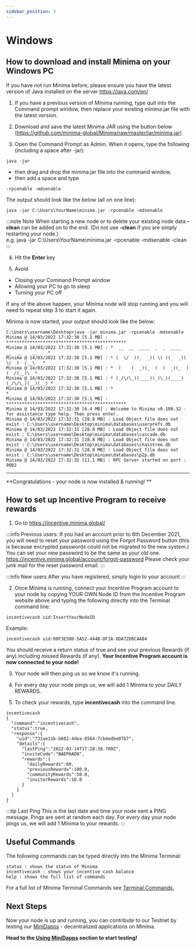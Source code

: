```yaml
---
sidebar_position: 3
---
```


# Windows

## How to download and install Minima on your Windows PC 

If you have not run Minima before, please ensure you have the latest version of Java installed on the server https://java.com/en/

1. If you have a previous version of Minima running, type quit into the Command prompt window, then replace your existing minima.jar file with the latest version.

2. Download and save the latest Minima JAR using the button below (https://github.com/minima-global/Minima/raw/master/jar/minima.jar)

3. Open the Command Prompt as Admin. When it opens, type the following (including a space after -jar):
```
java -jar
```
- then drag and drop the minima.jar file into the command window, 
- then add a space and type 
```
-rpcenable -mdsenable
``` 

The output should look like the below (all on one line):
```
java -jar C:\Users\YourName\minima.jar -rpcenable -mdsenable
```
:::note Note
When starting a new node or to delete your existing node data **-clean** can be added on to the end. (Do not use **-clean** if you are simply restarting your node.)<br/>
e.g. java -jar C:\Users\YourName\minima.jar -rpcenable -mdsenable -clean
:::

4. Hit the **Enter** key

5. Avoid
- Closing your Command Prompt window
- Allowing your PC to go to sleep
- Turning your PC off

If any of the above happen, your Minima node will stop running and you will need to repeat step 3 to start it again.

Minima is now started, your output should look like the below: 
```
C:\Users\username\Desktop>java -jar minima.jar -rpcenable -mdsenable
Minima @ 14/03/2022 17:32:30 [5.1 MB] : **********************************************
Minima @ 14/03/2022 17:32:30 [5.1 MB] : *  __  __  ____  _  _  ____  __  __    __    *
Minima @ 14/03/2022 17:32:30 [5.1 MB] : * (  \/  )(_  _)( \( )(_  _)(  \/  )  /__\   *
Minima @ 14/03/2022 17:32:30 [5.1 MB] : *  )    (  _)(_  )  (  _)(_  )    (  /(__)\  *
Minima @ 14/03/2022 17:32:30 [5.1 MB] : * (_/\/\_)(____)(_)\_)(____)(_/\/\_)(__)(__) *
Minima @ 14/03/2022 17:32:30 [5.1 MB] : *                                            *
Minima @ 14/03/2022 17:32:30 [5.1 MB] : **********************************************
Minima @ 14/03/2022 17:32:30 [6.4 MB] : Welcome to Minima v0.100.32 - for assistance type help. Then press enter.
Minima @ 14/03/2022 17:32:31 [28.8 MB] : Load Object file does not exist : C:\Users\username\Desktop\minima\databases\userprefs.db
Minima @ 14/03/2022 17:32:31 [28.8 MB] : Load Object file does not exist : C:\Users\username\Desktop\minima\databases\cascade.db
Minima @ 14/03/2022 17:32:31 [28.8 MB] : Load Object file does not exist : C:\Users\username\Desktop\minima\databases\chaintree.db
Minima @ 14/03/2022 17:32:31 [28.8 MB] : Load Object file does not exist : C:\Users\username\Desktop\minima\databases\p2p.db
Minima @ 14/03/2022 17:32:32 [11.1 MB] : RPC Server started on port : 9002 
```
----

**Congratulations - your node is now installed & running! **

## How to set up Incentive Program to receive rewards
1. Go to https://incentive.minima.global/

:::info Previous users:
If you had an account prior to 6th December 2021, you will need to reset your password using the Forgot Password button (this is because encrypted passwords could not be migrated to the new system.)
You can set your new password to be the same as your old one. 
https://incentive.minima.global/account/forgot-password
Please check your junk mail for the reset password email.
:::

:::info New users 
After you have registered, simply login to your account
:::

2. Once Minima is running, connect your Incentive Program account to your node by copying YOUR OWN Node ID from the Incentive Program website above and typing the following directly into the Terminal command line: 
```
incentivecash uid:InsertYourNodeID
```
Example:
```
incentivecash uid:00F3E50D-5A52-444B-8F1A-0DA72D6CAA84
```
You should receive a return status of true and see your previous Rewards (if any) including missed Rewards (if any).
**Your Incentive Program account is now connected to your node!**

3. Your node will then ping us so we know it's running. 

4. For every day your node pings us, we will add 1 Minima to your DAILY REWARDS. 

5. To check your rewards, type **incentivecash** into the command line. 
```
incentivecash
{
  "command":"incentivecash",
  "status":true,
  "response":{
    "uid":"731ae11b-b602-4dea-8564-7cb4edbe07b7",
    "details":{
      "lastPing":"2022-03-14T17:28:38.709Z",
      "inviteCode":"BAEPAAD0",
      "rewards":{
        "dailyRewards":60,
        "previousRewards":100.0,
        "communityRewards":50.0,
        "inviterRewards":10.0
      }
    }
  }
}
```

:::tip Last Ping
This is the last date and time your node sent a PING message. Pings are sent at random each day. For every day your node pings us, we will add 1 Minima to your rewards.
:::

## Useful Commands

The following commands can be typed directly into the Minima Terminal:

```
status : shows the status of Minima 
incentivecash : shows your incentive cash balance
help : shows the full list of commands
```
For a full list of Minima Terminal Commands see [Terminal Commands.](/docs/runanode/terminal_commands)


## Next Steps

Now your node is up and running, you can contribute to our Testnet by testing our [MiniDapps](/docs/learn/minidapps/minidappsintro) - decentralized applications on Minima. 

**Head to the [Using MiniDapps](/docs/runanode/usingminidapps) section to start testing!**